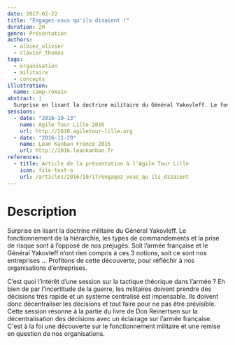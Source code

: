 ```yaml
---
date: 2017-02-22
title: "Engagez-vous qu'ils disaient !"
duration: 2H
genre: Présentation
authors:
  - albiez_olivier
  - clavier_thomas
tags:
  - organisation
  - militaire
  - concepts
illustration:
  name: camp-romain
abstract: |
  Surprise en lisant la doctrine militaire du Général Yakovleff. Le fonctionnement de la hiérarchie, les types de commandements et la prise de risque sont à l'opposé des nos préjugés. Profitons de cette découverte, pour réflechir à nos organisations d'entreprises.
sessions:
  - date: "2016-10-13"
    name: Agile Tour Lille 2016
    url: http://2016.agiletour-lille.org
  - date: "2016-11-29"
    name: Lean Kanban France 2016
    url: http://2016.leankanban.fr
references:
  - title: Article de la présentation à l'Agile Tour Lille
    icon: file-text-o
    url: /articles/2016/10/17/engagez_vous_qu_ils_disaient
---
```


# Description

Surprise en lisant la doctrine militaire du Général Yakovleff. Le fonctionnement de la hiérarchie, les types de commandements et la prise de risque sont à l’opposé de nos préjugés. Soit l’armée française et le Général Yakovleff n’ont rien compris à ces 3 notions, soit ce sont nos entreprises … Profitons de cette découverte, pour réfléchir à nos organisations d’entreprises.

C’est quoi l’intérêt d’une session sur la tactique théorique dans l’armée ? Eh bien de par l’incertitude de la guerre, les militaires doivent prendre des décisions très rapide et un système centralisé est impensable. Ils doivent donc décentraliser les décisions et tout faire pour ne pas être prévisible. Cette session résonne à la partie du livre de Don Reinertsen sur la décentralisation des décisions avec un éclairage sur l’armée française. C'est à la foi une découverte sur le fonctionnement militaire et une remise en question de nos organisations.
